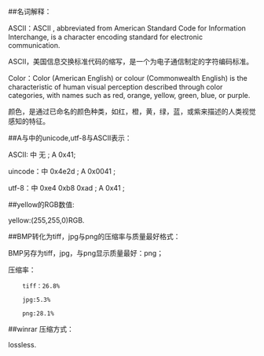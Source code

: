 ##名词解释：

ASCII：ASCII , abbreviated from American Standard Code for Information Interchange, is a character encoding standard for electronic communication.

 ASCII，美国信息交换标准代码的缩写，是一个为电子通信制定的字符编码标准。

 Color：Color (American English) or colour (Commonwealth English) is the characteristic of human visual perception described through color categories, with names such as red, orange, yellow, green, blue, or purple.
 
  颜色，是通过已命名的颜色种类，如红，橙，黄，绿，蓝，或紫来描述的人类视觉感知的特征。


##A与中的unicode,utf-8与ASCII表示：

  ASCII:  中 无 ;  A 0x41;
  
  uincode：中 0x4e2d   ; A 0x0041 ;
  
  utf-8：中 0xe4 0xb8 0xad   ;    A 0x41 ;
  
  
  
  ##yellow的RGB数值:


  yellow:(255,255,0)RGB.


  ##BMP转化为tiff，jpg与png的压缩率与质量最好格式：


  BMP另存为tiff，jpg，与png显示质量最好：png；
  
  压缩率： 

        tiff：26.8%

        jpg:5.3%

        png:28.1%

##winrar 压缩方式： 

lossless.